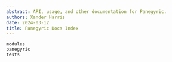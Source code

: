 ```yaml
---
abstract: API, usage, and other documentation for Panegyric.
authors: Xander Harris
date: 2024-03-12
title: Panegyric Docs Index
---
```


```{toctree}
modules
panegyric
tests
```

```{sectionauthor} Xander Harris <xandertheharris@gmail.com>
```
